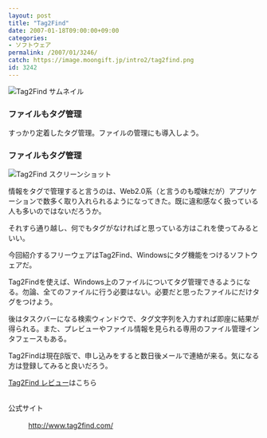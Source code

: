 ```yaml
---
layout: post
title: "Tag2Find"
date: 2007-01-18T09:00:00+09:00
categories:
- ソフトウェア
permalink: /2007/01/3246/
catch: https://image.moongift.jp/intro2/tag2find.png
id: 3242
---
```

 ![Tag2Find サムネイル](https://image.moongift.jp/intro2/tag2find.t.png "Tag2Find サムネイル")
  

### ファイルもタグ管理
  
すっかり定着したタグ管理。ファイルの管理にも導入しよう。  
<!--more-->  

### ファイルもタグ管理
  

![Tag2Find スクリーンショット](https://image.moongift.jp/intro2/tag2find.png "Tag2Find スクリーンショット")

  

情報をタグで管理すると言うのは、Web2.0系（と言うのも曖昧だが）アプリケーションで数多く取り入れられるようになってきた。既に違和感なく扱っている人も多いのではないだろうか。

  

それすら通り越し、何でもタグがなければと思っている方はこれを使ってみるといい。

  

今回紹介するフリーウェアはTag2Find、Windowsにタグ機能をつけるソフトウェアだ。

  

Tag2Findを使えば、Windows上のファイルについてタグ管理できるようになる。勿論、全てのファイルに行う必要はない。必要だと思ったファイルにだけタグをつけよう。

  

後はタスクバーになる検索ウィンドウで、タグ文字列を入力すれば即座に結果が得られる。また、プレビューやファイル情報を見られる専用のファイル管理インタフェースもある。

  

Tag2Findは現在β版で、申し込みをすると数日後メールで連絡が来る。気になる方は登録してみると良いだろう。

  

[Tag2Find レビュー](http://fw.moongift.jp/review/i-3251.html)はこちら

  
<dl>
<br><dt>公式サイト</dt>
<br><dd><a href="http://www.tag2find.com/" target="_blank">http://www.tag2find.com/</a></dd>
<br>
</dl>